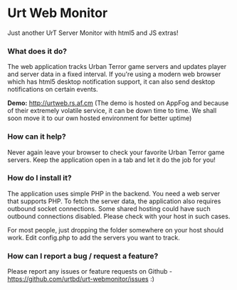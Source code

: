 # Urt Web Monitor 

Just another UrT Server Monitor with html5 and JS extras!


### What does it do? 

The web application tracks Urban Terror game servers and updates player and server data in a fixed interval. If you're using a modern web browser which has html5 desktop notification support, it can also send desktop notifications on certain events. 

<b>Demo:</b> <a href="http://urtweb.rs.af.cm/">http://urtweb.rs.af.cm</a> (The demo is hosted on AppFog and because of their extremely volatile service, it can be down time to time. We shall soon move it to our own hosted environment for better uptime)

### How can it help? 

Never again leave your browser to check your favorite Urban Terror game servers. Keep the application open in a tab and let it do the job for you!

### How do I install it? 

The application uses simple PHP in the backend. You need a web server that supports PHP. To fetch the server data, the application also requires outbound socket connections. Some shared hosting could have such outbound connections disabled. Please check with your host in such cases. 

For most people, just dropping the folder somewhere on your host should work. Edit config.php to add the servers you want to track.

### How can I report a bug / request a feature? 

Please report any issues or feature requests on Github - <a href="https://github.com/urtbd/urt-webmonitor/issues">https://github.com/urtbd/urt-webmonitor/issues</a> :) 

